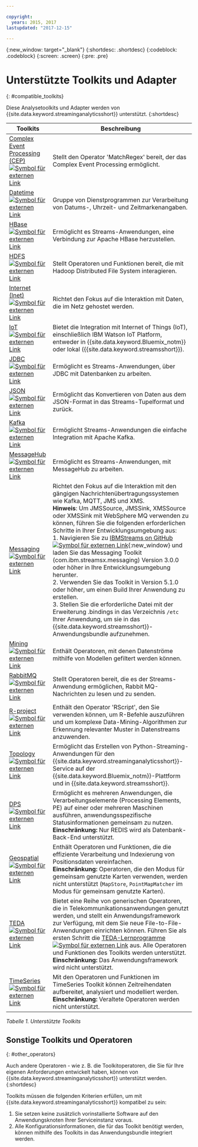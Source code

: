 ```yaml
---

copyright:
  years: 2015, 2017
lastupdated: "2017-12-15"

---
```


<!-- Attribute definitions -->
{:new_window: target="_blank"}
{:shortdesc: .shortdesc}
{:codeblock: .codeblock}
{:screen: .screen}
{:pre: .pre}

# Unterstützte Toolkits und Adapter
{: #compatible_toolkits}

Diese Analysetoolkits und Adapter werden von {{site.data.keyword.streaminganalyticsshort}} unterstützt.
{:shortdesc}

| Toolkits                        | Beschreibung							                  |
| --------------------------------| --------------------------|
| [Complex Event Processing (CEP) ![Symbol für externen Link](../../icons/launch-glyph.svg "Symbol für externen Link")](https://ibm.co/2zOwODa)    |	Stellt den Operator 'MatchRegex' bereit, der das Complex Event Processing ermöglicht.  		 |
| [Datetime ![Symbol für externen Link](../../icons/launch-glyph.svg "Symbol für externen Link")](https://ibmstreams.github.io/streamsx.datetime/)	|	Gruppe von Dienstprogrammen zur Verarbeitung von Datums-, Uhrzeit- und Zeitmarkenangaben.	 |
| [HBase![Symbol für externen Link](../../icons/launch-glyph.svg "Symbol für externen Link")](http://ibmstreams.github.io/streamsx.hbase/)        | Ermöglicht es Streams-Anwendungen, eine Verbindung zur Apache HBase herzustellen.	 	   |
| [HDFS ![Symbol für externen Link](../../icons/launch-glyph.svg "Symbol für externen Link")](http://ibmstreams.github.io/streamsx.hdfs/)          | Stellt Operatoren und Funktionen bereit, die mit Hadoop Distributed File System interagieren.	|
| [Internet (Inet) ![Symbol für externen Link](../../icons/launch-glyph.svg "Symbol für externen Link")](http://ibmstreams.github.io/streamsx.inet)|  Richtet den Fokus auf die Interaktion mit Daten, die im Netz gehostet werden.				       |
| [IoT ![Symbol für externen Link](../../icons/launch-glyph.svg "Symbol für externen Link")](http://ibmstreams.github.io/streamsx.iot/)            | Bietet die Integration mit Internet of Things (IoT), einschließlich IBM Watson IoT Platform, entweder in {{site.data.keyword.Bluemix_notm}} oder lokal ({{site.data.keyword.streamsshort}}). |
| [JDBC ![Symbol für externen Link](../../icons/launch-glyph.svg "Symbol für externen Link")](http://ibmstreams.github.io/streamsx.jdbc/)          | Ermöglicht es Streams-Anwendungen, über JDBC mit Datenbanken zu arbeiten.		   |
| [JSON ![Symbol für externen Link](../../icons/launch-glyph.svg "Symbol für externen Link")](http://ibmstreams.github.io/streamsx.json/)          | Ermöglicht das Konvertieren von Daten aus dem JSON-Format in das Streams-Tupelformat und zurück.   		|
| [Kafka ![Symbol für externen Link](../../icons/launch-glyph.svg "Symbol für externen Link")](https://ibmstreams.github.io/streamsx.kafka/)       | Ermöglicht Streams-Anwendungen die einfache Integration mit Apache Kafka. 	 |
| [MessageHub ![Symbol für externen Link](../../icons/launch-glyph.svg "Symbol für externen Link")](https://ibmstreams.github.io/streamsx.messagehub/) | Ermöglicht es Streams-Anwendungen, mit MessageHub zu arbeiten.			     |
| [Messaging ![Symbol für externen Link](../../icons/launch-glyph.svg "Symbol für externen Link")](https://ibmstreams.github.io/streamsx.messaging/)   |  	Richtet den Fokus auf die Interaktion mit den gängigen Nachrichtenübertragungssystemen wie Kafka, MQTT, JMS und XMS.	<br>**Hinweis**: Um JMSSource, JMSSink, XMSSource oder XMSSink mit WebSphere MQ verwenden zu können, führen Sie die folgenden erforderlichen Schritte in Ihrer Entwicklungsumgebung aus: <br>1. Navigieren Sie zu [IBMStreams on GitHub ![Symbol für externen Link](../../icons/launch-glyph.svg "Symbol für externen Link")](https://github.com/IBMStreams){:new_window} und laden Sie das Messaging Toolkit (com.ibm.streamsx.messaging) Version 3.0.0 oder höher in Ihre Entwicklungsumgebung herunter.<br>2. Verwenden Sie das Toolkit in Version 5.1.0 oder höher, um einen Build Ihrer Anwendung zu erstellen.<br>3. Stellen Sie die erforderliche Datei mit der Erweiterung .bindings in das Verzeichnis `/etc` Ihrer Anwendung, um sie in das {{site.data.keyword.streamsshort}}-Anwendungsbundle aufzunehmen.	    |
| [Mining ![Symbol für externen Link](../../icons/launch-glyph.svg "Symbol für externen Link")](https://ibm.co/2y3i5au)              	   	            |  Enthält Operatoren, mit denen Datenströme mithilfe von Modellen gefiltert werden können.	     |
| [RabbitMQ ![Symbol für externen Link](../../icons/launch-glyph.svg "Symbol für externen Link")](https://ibmstreams.github.io/streamsx.rabbitmq/)     |  Stellt Operatoren bereit, die es der Streams-Anwendung ermöglichen, Rabbit MQ-Nachrichten zu lesen und zu senden.  |
| [R-project ![Symbol für externen Link](../../icons/launch-glyph.svg "Symbol für externen Link")](https://ibm.co/2h7D9lu)          	   	              |   Enthält den Operator 'RScript', den Sie verwenden können, um R-Befehle auszuführen und um komplexe Data-Mining-Algorithmen zur Erkennung relevanter Muster in Datenstreams anzuwenden.			     |
| [Topology ![Symbol für externen Link](../../icons/launch-glyph.svg "Symbol für externen Link")](http://ibmstreams.github.io/streamsx.topology/)      |  Ermöglicht das Erstellen von Python-Streaming-Anwendungen für den {{site.data.keyword.streaminganalyticsshort}}-Service auf der {{site.data.keyword.Bluemix_notm}}-Plattform und in {{site.data.keyword.streamsshort}}.		     |
| [DPS ![Symbol für externen Link](../../icons/launch-glyph.svg "Symbol für externen Link")](http://ibmstreams.github.io/streamsx.dps/) |	 Ermöglicht es mehreren Anwendungen, die Verarbeitungselemente (Processing Elements, PE) auf einer oder mehreren Maschinen ausführen, anwendungsspezifische Statusinformationen gemeinsam zu nutzen.<br>**Einschränkung:** Nur REDIS wird als Datenbank-Back-End unterstützt.	| 	 	 	
| [Geospatial ![Symbol für externen Link](../../icons/launch-glyph.svg "Symbol für externen Link")](https://ibm.co/2h9x0VR) 	     |	Enthält Operatoren und Funktionen, die die effiziente Verarbeitung und Indexierung von Positionsdaten vereinfachen.<br>**Einschränkung:** Operatoren, die den Modus für gemeinsam genutzte Karten verwenden, werden nicht unterstützt (`MapStore`, `PointMapMatcher` im Modus für gemeinsam genutzte Karten).		 |
| [TEDA ![Symbol für externen Link](../../icons/launch-glyph.svg "Symbol für externen Link")](https://ibm.co/2z9DS00)	   | 	Bietet eine Reihe von generischen Operatoren, die in Telekommunikationsanwendungen genutzt werden, und stellt ein Anwendungsframework zur Verfügung, mit dem Sie neue File-to-File-Anwendungen einrichten können. Führen Sie als ersten Schritt die [TEDA-Lernprogramme![Symbol für externen Link](../../icons/launch-glyph.svg "Symbol für externen Link")](http://ibmstreams.github.io/streamsx.tutorial.teda/) aus. Alle Operatoren und Funktionen des Toolkits werden unterstützt. <br>**Einschränkung:** Das Anwendungsframework wird nicht unterstützt.	 	 |
| [TimeSeries ![Symbol für externen Link](../../icons/launch-glyph.svg "Symbol für externen Link")](https://ibm.co/2zEPILZ)	 	  | Mit den Operatoren und Funktionen im TimeSeries Toolkit können Zeitreihendaten aufbereitet, analysiert und modelliert werden. <br>**Einschränkung:** Veraltete Operatoren werden nicht unterstützt.	   |

*Tabelle 1. Unterstützte Toolkits*

## Sonstige Toolkits und Operatoren
{: #other_operators}

Auch andere Operatoren - wie z. B. die Toolkitoperatoren, die Sie für Ihre eigenen Anforderungen entwickelt haben, können von {{site.data.keyword.streaminganalyticsshort}} unterstützt werden.
{:shortdesc}

Toolkits müssen die folgenden Kriterien erfüllen, um mit {{site.data.keyword.streaminganalyticsshort}} kompatibel zu sein:

1. Sie setzen keine zusätzlich vorinstallierte Software auf den Anwendungsknoten Ihrer Serviceinstanz voraus.
2. Alle Konfigurationsinformationen, die für das Toolkit benötigt werden, können mithilfe des Toolkits in das Anwendungsbundle integriert werden.
